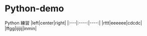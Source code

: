 # Python-demo
Python 練習
|left|center|right|
|:---|:----:|----:|
|rttt|eeeeee|cdcdc|
|ffgg|ijijij|inmin|
